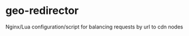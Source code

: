 geo-redirector
==============

Nginx/Lua configuration/script for balancing requests by url to cdn nodes
